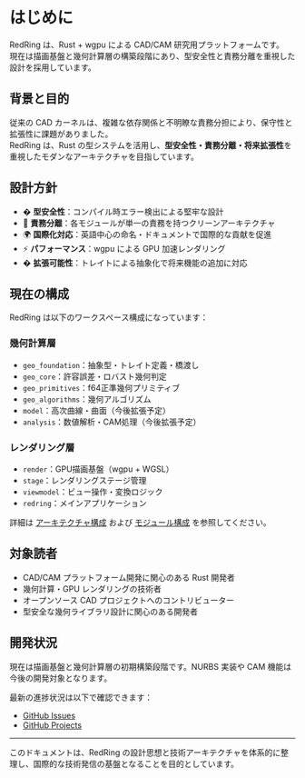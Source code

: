 # はじめに

RedRing は、Rust + wgpu による CAD/CAM 研究用プラットフォームです。  
現在は描画基盤と幾何計算層の構築段階にあり、型安全性と責務分離を重視した設計を採用しています。

## 背景と目的

従来の CAD カーネルは、複雑な依存関係と不明瞭な責務分担により、保守性と拡張性に課題がありました。  
RedRing は、Rust の型システムを活用し、**型安全性・責務分離・将来拡張性**を重視したモダンなアーキテクチャを目指しています。

## 設計方針

- � **型安全性**：コンパイル時エラー検出による堅牢な設計
- 🧩 **責務分離**：各モジュールが単一の責務を持つクリーンアーキテクチャ
- 🌍 **国際化対応**：英語中心の命名・ドキュメントで国際的な貢献を促進
- ⚡ **パフォーマンス**：wgpu による GPU 加速レンダリング
- � **拡張可能性**：トレイトによる抽象化で将来機能の追加に対応

## 現在の構成

RedRing は以下のワークスペース構成になっています：

### 幾何計算層
- `geo_foundation`：抽象型・トレイト定義・橋渡し
- `geo_core`：許容誤差・ロバスト幾何判定  
- `geo_primitives`：f64正準幾何プリミティブ
- `geo_algorithms`：幾何アルゴリズム
- `model`：高次曲線・曲面（今後拡張予定）
- `analysis`：数値解析・CAM処理（今後拡張予定）

### レンダリング層
- `render`：GPU描画基盤（wgpu + WGSL）
- `stage`：レンダリングステージ管理
- `viewmodel`：ビュー操作・変換ロジック
- `redring`：メインアプリケーション

詳細は [アーキテクチャ構成](../ARCHITECTURE.md) および [モジュール構成](./modules.md) を参照してください。

## 対象読者

- CAD/CAM プラットフォーム開発に関心のある Rust 開発者
- 幾何計算・GPU レンダリングの技術者
- オープンソース CAD プロジェクトへのコントリビューター
- 型安全な幾何ライブラリ設計に関心のある開発者

## 開発状況

現在は描画基盤と幾何計算層の初期構築段階です。NURBS 実装や CAM 機能は今後の開発対象となります。

最新の進捗状況は以下で確認できます：
- [GitHub Issues](https://github.com/RedRing2020/RedRing/issues)
- [GitHub Projects](https://github.com/RedRing2020/RedRing/projects)

---

このドキュメントは、RedRing の設計思想と技術アーキテクチャを体系的に整理し、国際的な技術発信の基盤となることを目的としています。